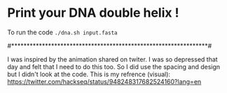 # Print your DNA double helix !

To run the code `./dna.sh input.fasta`

#****************************************************************#

I was inspired by the animation shared on twiter. I was so depressed that day and felt that I need to do this too. So I did use the spacing and design but I didn't look at the code.
This is my refrence (visual): https://twitter.com/hackseq/status/948248317682524160?lang=en
